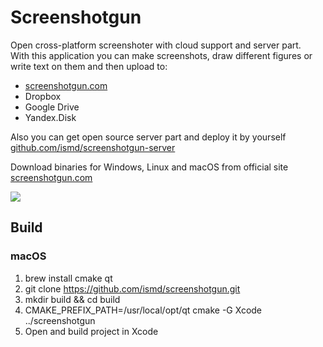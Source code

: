 # Screenshotgun
Open cross-platform screenshoter with cloud support and server part.  
With this application you can make screenshots, draw different figures or write text on them and then upload to:  
* [screenshotgun.com](http://screenshotgun.com)
* Dropbox
* Google Drive
* Yandex.Disk

Also you can get open source server part and deploy it by yourself [github.com/ismd/screenshotgun-server](https://github.com/ismd/screenshotgun-server)
  
Download binaries for Windows, Linux and macOS from official site [screenshotgun.com](http://screenshotgun.com)   

![](https://github.com/ismd/screenshotgun/raw/master/resources/images/readme.png "")

## Build
### macOS
1. brew install cmake qt
2. git clone https://github.com/ismd/screenshotgun.git
3. mkdir build && cd build
4. CMAKE_PREFIX_PATH=/usr/local/opt/qt cmake -G Xcode ../screenshotgun
5. Open and build project in Xcode
